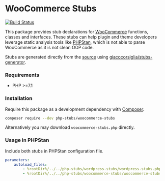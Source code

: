 # WooCommerce Stubs

[![Build Status](https://travis-ci.org/php-stubs/woocommerce-stubs.svg?branch=master)](https://travis-ci.org/php-stubs/woocommerce-stubs)

This package provides stub declarations for [WooCommerce](https://woocommerce.com/)
functions, classes and interfaces.
These stubs can help plugin and theme developers leverage static analysis tools
like [PHPStan](https://github.com/phpstan/phpstan),
which is not able to parse WooCommerce as it is not clean OOP code.

Stubs are generated directly from the [source](https://github.com/woocommerce/woocommerce)
using [giacocorsiglia/stubs-generator](https://github.com/GiacoCorsiglia/php-stubs-generator).

### Requirements

- PHP >=7.1

### Installation

Require this package as a development dependency with [Composer](https://getcomposer.org).

```bash
composer require --dev php-stubs/woocommerce-stubs
```

Alternatively you may download `woocommerce-stubs.php` directly.

### Usage in PHPStan

Include both stubs in PHPStan configuration file.

```yaml
parameters:
    autoload_files:
        - %rootDir%/../../php-stubs/wordpress-stubs/wordpress-stubs.php
        - %rootDir%/../../php-stubs/woocommerce-stubs/woocommerce-stubs.php
```
